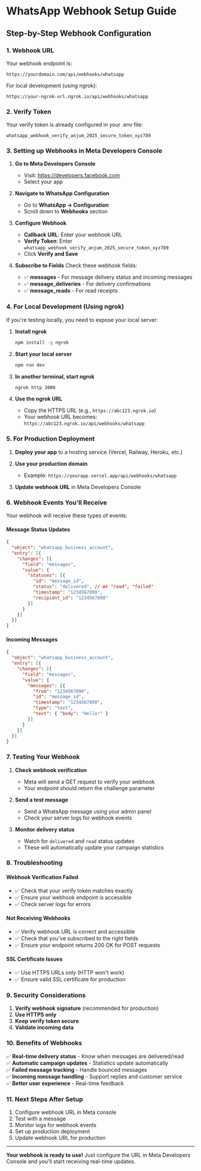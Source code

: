 # WhatsApp Webhook Setup Guide

## Step-by-Step Webhook Configuration

### 1. **Webhook URL**
Your webhook endpoint is:
```
https://yourdomain.com/api/webhooks/whatsapp
```

For local development (using ngrok):
```
https://your-ngrok-url.ngrok.io/api/webhooks/whatsapp
```

### 2. **Verify Token**
Your verify token is already configured in your .env file:
```
whatsapp_webhook_verify_anjum_2025_secure_token_xyz789
```

### 3. **Setting up Webhooks in Meta Developers Console**

1. **Go to Meta Developers Console**
   - Visit: https://developers.facebook.com
   - Select your app

2. **Navigate to WhatsApp Configuration**
   - Go to **WhatsApp → Configuration**
   - Scroll down to **Webhooks** section

3. **Configure Webhook**
   - **Callback URL**: Enter your webhook URL
   - **Verify Token**: Enter `whatsapp_webhook_verify_anjum_2025_secure_token_xyz789`
   - Click **Verify and Save**

4. **Subscribe to Fields**
   Check these webhook fields:
   - ✅ **messages** - For message delivery status and incoming messages
   - ✅ **message_deliveries** - For delivery confirmations
   - ✅ **message_reads** - For read receipts

### 4. **For Local Development (Using ngrok)**

If you're testing locally, you need to expose your local server:

1. **Install ngrok**
   ```bash
   npm install -g ngrok
   ```

2. **Start your local server**
   ```bash
   npm run dev
   ```

3. **In another terminal, start ngrok**
   ```bash
   ngrok http 3000
   ```

4. **Use the ngrok URL**
   - Copy the HTTPS URL (e.g., `https://abc123.ngrok.io`)
   - Your webhook URL becomes: `https://abc123.ngrok.io/api/webhooks/whatsapp`

### 5. **For Production Deployment**

1. **Deploy your app** to a hosting service (Vercel, Railway, Heroku, etc.)

2. **Use your production domain**
   - Example: `https://yourapp.vercel.app/api/webhooks/whatsapp`

3. **Update webhook URL** in Meta Developers Console

### 6. **Webhook Events You'll Receive**

Your webhook will receive these types of events:

#### Message Status Updates
```json
{
  "object": "whatsapp_business_account",
  "entry": [{
    "changes": [{
      "field": "messages",
      "value": {
        "statuses": [{
          "id": "message_id",
          "status": "delivered", // or "read", "failed"
          "timestamp": "1234567890",
          "recipient_id": "1234567890"
        }]
      }
    }]
  }]
}
```

#### Incoming Messages
```json
{
  "object": "whatsapp_business_account",
  "entry": [{
    "changes": [{
      "field": "messages",
      "value": {
        "messages": [{
          "from": "1234567890",
          "id": "message_id",
          "timestamp": "1234567890",
          "type": "text",
          "text": { "body": "Hello!" }
        }]
      }
    }]
  }]
}
```

### 7. **Testing Your Webhook**

1. **Check webhook verification**
   - Meta will send a GET request to verify your webhook
   - Your endpoint should return the challenge parameter

2. **Send a test message**
   - Send a WhatsApp message using your admin panel
   - Check your server logs for webhook events

3. **Monitor delivery status**
   - Watch for `delivered` and `read` status updates
   - These will automatically update your campaign statistics

### 8. **Troubleshooting**

#### Webhook Verification Failed
- ✅ Check that your verify token matches exactly
- ✅ Ensure your webhook endpoint is accessible
- ✅ Check server logs for errors

#### Not Receiving Webhooks
- ✅ Verify webhook URL is correct and accessible
- ✅ Check that you've subscribed to the right fields
- ✅ Ensure your endpoint returns 200 OK for POST requests

#### SSL Certificate Issues
- ✅ Use HTTPS URLs only (HTTP won't work)
- ✅ Ensure valid SSL certificate for production

### 9. **Security Considerations**

1. **Verify webhook signature** (recommended for production)
2. **Use HTTPS only**
3. **Keep verify token secure**
4. **Validate incoming data**

### 10. **Benefits of Webhooks**

✅ **Real-time delivery status** - Know when messages are delivered/read  
✅ **Automatic campaign updates** - Statistics update automatically  
✅ **Failed message tracking** - Handle bounced messages  
✅ **Incoming message handling** - Support replies and customer service  
✅ **Better user experience** - Real-time feedback  

### 11. **Next Steps After Setup**

1. Configure webhook URL in Meta console
2. Test with a message
3. Monitor logs for webhook events
4. Set up production deployment
5. Update webhook URL for production

---

**Your webhook is ready to use!** Just configure the URL in Meta Developers Console and you'll start receiving real-time updates.
